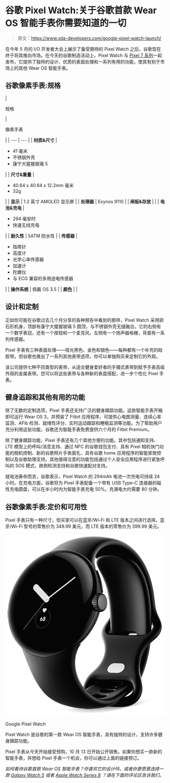 # 谷歌 Pixel Watch:关于谷歌首款 Wear OS 智能手表你需要知道的一切

> 原文：<https://www.xda-developers.com/google-pixel-watch-launch/>

在今年 5 月的 I/O 开发者大会上展示了备受期待的 Pixel Watch 之后，谷歌现在终于将其推向市场。在今天的谷歌制造活动上，Pixel Watch 与 [Pixel 7 系列](https://www.xda-developers.com/google-pixel-7-series-launch/)一起发布，它提供了独特的设计、优质的表面处理和一系列有用的功能，使其有别于市场上的其他 Wear OS 智能手表。

## 谷歌像素手表:规格

| 

规格

 | 

像素手表

 |
| --- | --- |
| **材质&尺寸** | 

*   41 毫米
*   不锈钢外壳
*   康宁大猩猩玻璃 5

 |
| **尺寸&重量** | 

*   40.64 x 40.64 x 12.2mm 毫米
*   32g

 |
| **显示** | 1.2 英寸 AMOLED 显示屏 |
| **处理器** | Exynos 9110 |
| **闸板&存放** |  |
| **电池&充电** | 

*   294 毫安时
*   快速无线充电

 |
| **耐久性** | 5ATM 防水性 |
| **传感器** | 

*   指南针
*   高度计
*   光学心率传感器
*   加速计
*   陀螺仪
*   与 ECG 兼容的多用途电传感器

 |
| **操作系统** | 佩戴 OS 3.5 |
| **颜色** |  |

## 设计和定制

正如你可能在谷歌过去几个月分享的各种预告中看到的那样，Pixel Watch 采用卵石形机身，顶部有康宁大猩猩玻璃 5 圆顶，与不锈钢外壳无缝融合。它的右侧有一个数字表冠，还有一个按钮和一个麦克风，左侧有一个扬声器格栅，背面有一系列传感器。

Pixel 手表有三种表面处理——哑光黑色、金色和银色——每种都有一个补充的硅胶带。但谷歌也推出了一系列其他表带选项，你可以单独购买来定制它的外观。

该公司提供七种不同类型的表带，从适合健身爱好者的手镯式表带到赋予手表高级外观的金属表带。您可以将这些表带与各种新的表盘搭配，进一步个性化 Pixel 手表。

## 健身追踪和其他有用的功能

除了无数的定制选项，Pixel 手表还支持广泛的健身跟踪功能。这款智能手表开箱即可运行 Wear OS 3，并预装了 Fitbit 应用程序，可提供心电图测量、连续心率监测、AFib 检测、就绪性评分、实时运动跟踪和睡眠监测等功能。为了帮助用户充分利用这些功能，谷歌还为智能手表免费提供六个月的 Fitbit Premium。

除了健身跟踪功能，Pixel 手表还有几个其他方便的功能。其中包括通知支持、LTE 模型上的呼叫/消息支持、通过 NFC 的谷歌钱包支付、具有 Pixel 相机快门功能的相机控制、新的谷歌照片手表面孔、具有谷歌 home 应用程序的智能家居控制以及谷歌助理支持。其他值得注意的功能包括通过个人安全应用程序进行紧急呼叫的 SOS 模式，跌倒检测支持和谷歌快速配对支持。

就电池寿命而言，谷歌表示，Pixel Watch 的 294mAh 电池一次充电可持续 24 小时。在充电方面，谷歌将为 Pixel 手表配备一个带有 USB Type-C 连接器的磁性充电圆盘，可以在半小时内为智能手表充电 50%。充满电大约需要 80 分钟。

## 谷歌像素手表:定价和可用性

Pixel 手表只有一种尺寸，但买家可以在蓝牙/Wi-Fi 和 LTE 版本之间进行选择。蓝牙/Wi-Fi 型号的零售价为 349.99 美元，而 LTE 版本的零售价为 399.99 美元。

 <picture>![The Pixel Watch is Google's first Wear OS smartwatch featuring a unique design and support for a host of fitness tracking features.](img/2de2c0b60d9fb812f73d0958b948548e.png)</picture> 

Google Pixel Watch

Pixel Watch 是谷歌的第一款 Wear OS 智能手表，具有独特的设计，支持许多健身跟踪功能。

Pixel 手表从今天开始接受预购，10 月 13 日开始公开销售。如果你想买一款新的智能手表，并想给 Pixel 手表一个机会，你可以通过上面的链接预订。

*如何看待谷歌首款 Wear OS 智能手表？你喜欢它的设计吗，或者你更愿意选择一款 [Galaxy Watch 5](https://www.xda-developers.com/samsung-galaxy-watch-5-review/) 或者 [Apple Watch Series 8](https://www.xda-developers.com/apple-watch-series-8-launch/) ？请在下面的评论区告诉我们。*